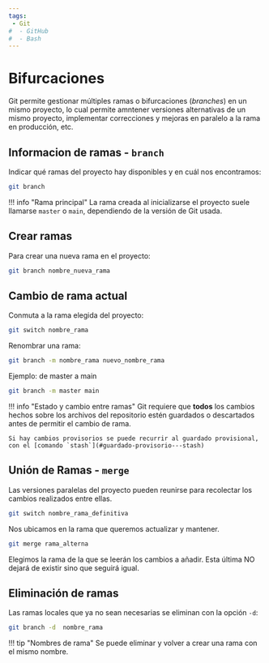 ```yaml
---
tags:
 - Git
#  - GitHub
#  - Bash
---
```


# Bifurcaciones

Git permite gestionar múltiples ramas o bifurcaciones (*branches*) en un mismo proyecto, lo cual permite amntener versiones alternativas de un mismo proyecto, implementar correcciones y mejoras en paralelo a la rama en producción, etc.


## Informacion de ramas - `branch`

Indicar qué ramas del proyecto  hay disponibles y en cuál nos encontramos:
```bash
git branch
```


!!! info "Rama principal"
    La rama creada al inicializarse el proyecto suele llamarse `master` o `main`, dependiendo de la versión de Git usada.



## Crear ramas


Para crear una nueva rama en el proyecto:

```bash
git branch nombre_nueva_rama
```

## Cambio de rama actual

Conmuta a la rama elegida del proyecto:

```bash
git switch nombre_rama
```

Renombrar una rama:
```bash
git branch -m nombre_rama nuevo_nombre_rama
```
Ejemplo:  de master a main   
```bash
git branch -m master main
```


!!! info "Estado y cambio entre ramas"
    Git requiere que **todos** los cambios hechos sobre los archivos del repositorio estén guardados o descartados antes de permitir el cambio de rama.

    Si hay cambios provisorios se puede recurrir al guardado provisional, con el [comando `stash`](#guardado-provisorio---stash)


## Unión de Ramas - `merge`

Las versiones paralelas del proyecto pueden reunirse para recolectar los cambios realizados entre ellas.
```bash
git switch nombre_rama_definitiva
```
<!-- 
Es preferible el comando 'switch' porque es más respetuoso del contenido que 'checkout' 
-->
Nos ubicamos en la rama que queremos actualizar y mantener.
```bash
git merge rama_alterna
```
Elegimos la rama de la que se leerán los cambios a añadir. Esta última NO dejará de existir sino que seguirá igual.


## Eliminación de ramas

Las ramas locales que ya no sean necesarias se eliminan con la opción `-d`:

```bash title="Eliminar rama"
git branch -d  nombre_rama
```

!!! tip "Nombres de rama"
    Se puede eliminar y volver a crear una rama con el mismo nombre. 


